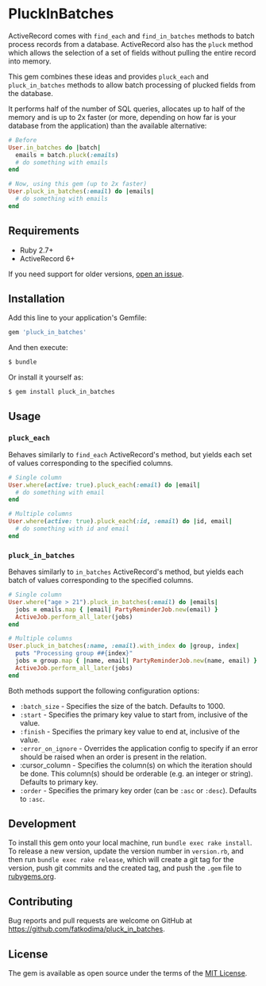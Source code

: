 # PluckInBatches

ActiveRecord comes with `find_each` and `find_in_batches` methods to batch process records from a database.
ActiveRecord also has the `pluck` method which allows the selection of a set of fields without pulling
the entire record into memory.

This gem combines these ideas and provides `pluck_each` and `pluck_in_batches` methods to allow
batch processing of plucked fields from the database.

It performs half of the number of SQL queries, allocates up to half of the memory and is up to 2x faster
(or more, depending on how far is your database from the application) than the available alternative:

```ruby
# Before
User.in_batches do |batch|
  emails = batch.pluck(:emails)
  # do something with emails
end

# Now, using this gem (up to 2x faster)
User.pluck_in_batches(:email) do |emails|
  # do something with emails
end
```

## Requirements

- Ruby 2.7+
- ActiveRecord 6+

If you need support for older versions, [open an issue](https://github.com/fatkodima/pluck_in_batches/issues/new).

## Installation

Add this line to your application's Gemfile:

```ruby
gem 'pluck_in_batches'
```

And then execute:

```sh
$ bundle
```

Or install it yourself as:

```sh
$ gem install pluck_in_batches
```

## Usage

### `pluck_each`

Behaves similarly to `find_each` ActiveRecord's method, but yields each set of values corresponding
to the specified columns.

```ruby
# Single column
User.where(active: true).pluck_each(:email) do |email|
  # do something with email
end

# Multiple columns
User.where(active: true).pluck_each(:id, :email) do |id, email|
  # do something with id and email
end
```

### `pluck_in_batches`

Behaves similarly to `in_batches` ActiveRecord's method, but yields each batch
of values corresponding to the specified columns.

```ruby
# Single column
User.where("age > 21").pluck_in_batches(:email) do |emails|
  jobs = emails.map { |email| PartyReminderJob.new(email) }
  ActiveJob.perform_all_later(jobs)
end

# Multiple columns
User.pluck_in_batches(:name, :email).with_index do |group, index|
  puts "Processing group ##{index}"
  jobs = group.map { |name, email| PartyReminderJob.new(name, email) }
  ActiveJob.perform_all_later(jobs)
end
```

Both methods support the following configuration options:

* `:batch_size` - Specifies the size of the batch. Defaults to 1000.
* `:start` - Specifies the primary key value to start from, inclusive of the value.
* `:finish` - Specifies the primary key value to end at, inclusive of the value.
* `:error_on_ignore` - Overrides the application config to specify if an error should be raised when
  an order is present in the relation.
* :cursor_column - Specifies the column(s) on which the iteration should be done.
  This column(s) should be orderable (e.g. an integer or string). Defaults to primary key.
* `:order` - Specifies the primary key order (can be `:asc` or `:desc`). Defaults to `:asc`.

## Development

To install this gem onto your local machine, run `bundle exec rake install`. To release a new version, update the version number in `version.rb`, and then run `bundle exec rake release`, which will create a git tag for the version, push git commits and the created tag, and push the `.gem` file to [rubygems.org](https://rubygems.org).

## Contributing

Bug reports and pull requests are welcome on GitHub at https://github.com/fatkodima/pluck_in_batches.

## License

The gem is available as open source under the terms of the [MIT License](https://opensource.org/licenses/MIT).
